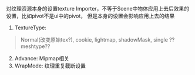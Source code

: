 对纹理资源本身的设置texture Importer，不等于Scene中物体应用上去后效果的设置，比如pivot不是ui中的pivot，
但是本身的设置会影响应用上去的结果  
1. TextureType:
  > Normal(改变原始tex?), cookie, lightmap, shadowMask, single ??
  > meshtype??
2. Advance: Mipmap相关
3. WrapMode: 纹理重复截断设置
